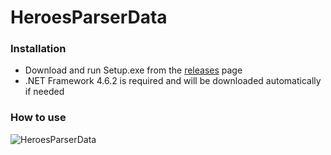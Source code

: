 # HeroesParserData

### Installation
- Download and run Setup.exe from the [releases](https://github.com/koliva8245/HeroesParserData/releases) page
- .NET Framework 4.6.2 is required and will be downloaded automatically if needed

### How to use
![HeroesParserData](https://github.com/koliva8245/HeroesParserData/blob/master/HeroesParserData.PNG)
